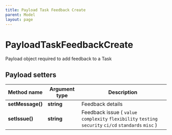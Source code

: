 ```yaml
---
title: Payload Task Feedback Create
parent: Model
layout: page
---
```


# PayloadTaskFeedbackCreate

Payload object required to add feedback to a Task

## Payload setters

Method name | Argument type | Description
------------ | ------------- | -------------
**setMessage()** | **string** | Feedback details
**setIssue()** | **string** | Feedback issue ( `value` `complexity` `flexibility` `testing` `security` `ci/cd` `standards` `misc` )

